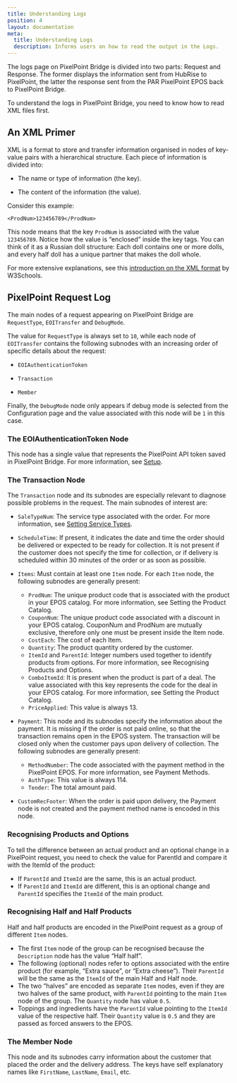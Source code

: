 ```yaml
---
title: Understanding Logs
position: 4
layout: documentation
meta:
  title: Understanding Logs
  description: Informs users on how to read the output in the Logs.
---
```


The logs page on PixelPoint Bridge is divided into two parts: Request and Response. The former displays the information sent from HubRise to PixelPoint, the latter the response sent from the PAR PixelPoint EPOS back to PixelPoint Bridge.

To understand the logs in PixelPoint Bridge, you need to know how to read XML files first. 

## An XML Primer

XML is a format to store and transfer information organised in nodes of key-value pairs with  a hierarchical structure. Each piece of information is divided into:

* The name or type of information (the key).

* The content of the information (the value).

Consider this example:

`<ProdNum>123456789</ProdNum>`

This node means that the key `ProdNum` is associated with the value `123456789`. Notice how the value is “enclosed” inside the key tags. You can think of it as a Russian doll structure: Each doll contains one or more dolls, and every half doll has a unique partner that makes the doll whole.

For more extensive explanations, see this [introduction on the XML format](https://www.w3schools.com/xml/xml_whatis.asp) by W3Schools. 

## PixelPoint Request Log

The main nodes of a request appearing on PixelPoint Bridge are `RequestType`, `EOITransfer` and `DebugMode`. 

The value for `RequestType` is always set to `10`, while each node of `EOITransfer` contains the following subnodes with an increasing order of specific details about the request:

* `EOIAuthenticationToken`

* `Transaction`

* `Member`

Finally, the `DebugMode` node only appears if debug mode is selected from the Configuration page and the value associated with this node will be `1` in this case. 

### The EOIAuthenticationToken Node

This node has a single value that represents the PixelPoint API token saved in PixelPoint Bridge. For more information, see [Setup](/apps/pixelpoint/getting-started/#setup).

### The Transaction Node

The `Transaction` node and its subnodes are especially relevant to diagnose possible problems in the request. The main subnodes of interest are:

* `SaleTypeNum`: The service type associated with the order. For more information, see [Setting Service Types](/apps/pixelpoint/mapping-pos-codes/setting-service-types).

* `ScheduleTime`: If present, it indicates the date and time the order should be delivered or expected to be ready for collection. It is not present if the customer does not specify the time for collection, or if delivery is scheduled within 30 minutes of the order or as soon as possible.

* `Items`: Must contain at least one `Item` node. For each `Item` node, the following subnodes are generally present:
  * `ProdNum`: The unique product code that is associated with the product in your EPOS catalog. For more information, see Setting the Product Catalog.
  * `CouponNum`: The unique product code associated with a discount in your EPOS catalog. CouponNum and ProdNum are mutually exclusive, therefore only one must be present inside the Item node.
  * `CostEach`: The cost of each Item. 
  * `Quantity`: The product quantity ordered by the customer. 
  * `ItemId` and `ParentId`: Integer numbers used together to identify products from options. For more information, see Recognising Products and Options.
  *  `ComboItemId`: It is present when the product is part of a deal. The value associated with this key represents the code for the deal in your EPOS catalog. For more information, see Setting the Product Catalog.
  *  `PriceApplied`: This value is always 13. 

* `Payment`: This node and its subnodes specify the information about the payment. It is missing if the order is not paid online, so that the transaction remains open in the EPOS system. The transaction will be closed only when the customer pays upon delivery of collection. The following subnodes are generally present:
  * `MethodNumber`: The code associated with the payment method in the PixelPoint EPOS. For more information, see Payment Methods.
  * `AuthType`: This value is always 114. 
  * `Tender`: The total amount paid.

* `CustomRecFooter`: When the order is paid upon delivery, the Payment node is not created and the payment method name is encoded in this node.

### Recognising Products and Options

To tell the difference between an actual product and an optional change in a PixelPoint request, you need to check the value for ParentId and compare it with the ItemId of the product:

* If `ParentId` and `ItemId` are the same, this is an actual product.
* If `ParentId` and `ItemId` are different, this is an optional change and `ParentId` specifies the `ItemId` of the main product. 

### Recognising Half and Half Products

Half and half products are encoded in the PixelPoint request as a group of different `Item` nodes.
* The first `Item` node of the group can be recognised because the `Description` node has the value “Half half”. 
* The following (optional) nodes refer to options associated with the entire product (for example, “Extra sauce”, or “Extra cheese”). Their `ParentId` will be the same as the `ItemId` of the main Half and Half node.
* The two “halves” are encoded as separate `Item` nodes, even if they are two halves of the same product, with `ParentId` pointing to the main `Item` node of the group. The `Quantity` node has value `0.5`. 
* Toppings and ingredients have the `ParentId` value pointing to the `ItemId` value of the respective half. Their `Quantity` value is `0.5` and they are passed as forced answers to the EPOS.

### The Member Node

This node and its subnodes carry information about the customer that placed the order and the delivery address. The keys have self explanatory names like `FirstName`, `LastName`, `Email`, etc. 

